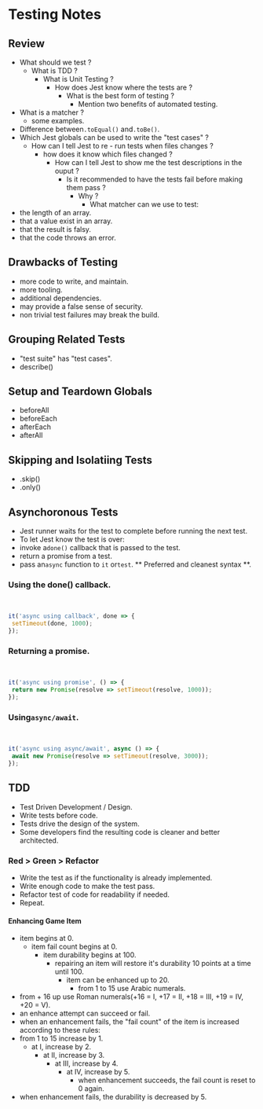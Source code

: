 # Testing Notes

## Review

  - What should we test ?
    - What is TDD ?
      - What is Unit Testing ?
        - How does Jest know where the tests are ?
          - What is the best form of testing ?
            - Mention two benefits of automated testing.
- What is a matcher ?
  - some examples.
- Difference between`.toEqual()` and`.toBe()`.
- Which Jest globals can be used to write the "test cases" ?
  - How can I tell Jest to re - run tests when files changes ?
    - how does it know which files changed ?
      - How can I tell Jest to show me the test descriptions in the ouput ?
        - Is it recommended to have the tests fail before making them pass ?
          - Why ?
            - What matcher can we use to test:
- the length of an array.
 - that a value exist in an array.
 - that the result is falsy.
 - that the code throws an error.

## Drawbacks of Testing

  - more code to write, and maintain.
- more tooling.
- additional dependencies.
- may provide a false sense of security.
- non trivial test failures may break the build.

## Grouping Related Tests

  - "test suite" has "test cases".
- describe()

## Setup and Teardown Globals

  - beforeAll
  - beforeEach
  - afterEach
  - afterAll

## Skipping and Isolatiing Tests

  - .skip()
  - .only()

## Asynchoronous Tests

  - Jest runner waits for the test to complete before running the next test.
- To let Jest know the test is over:
 - invoke a`done()` callback that is passed to the test.
 - return a promise from a test.
 - pass an`async` function to `it` or`test`. ** Preferred and cleanest syntax **.

### Using the done() callback.
​
```js
it('async using callback', done => {
 setTimeout(done, 1000);
});
```

### Returning a promise.
​
```js
it('async using promise', () => {
 return new Promise(resolve => setTimeout(resolve, 1000));
});
```

### Using`async/await`.
​
```js
it('async using async/await', async () => {
 await new Promise(resolve => setTimeout(resolve, 3000));
});
```

## TDD

  - Test Driven Development / Design.
- Write tests before code.
- Tests drive the design of the system.
- Some developers find the resulting code is cleaner and better architected.

### Red > Green > Refactor

  - Write the test as if the functionality is already implemented.
- Write enough code to make the test pass.
- Refactor test of code for readability if needed.
- Repeat.

#### Enhancing Game Item

  - item begins at 0.
    - item fail count begins at 0.
      - item durability begins at 100.
        - repairing an item will restore it's durability 10 points at a time until 100.
          - item can be enhanced up to 20.
            - from 1 to 15 use Arabic numerals.
- from + 16 up use Roman numerals(+16 = I, +17 = II, +18 = III, +19 = IV, +20 = V).
- an enhance attempt can succeed or fail.
- when an enhancement fails, the "fail count" of the item is increased according to these rules:
- from 1 to 15 increase by 1.
  - at I, increase by 2.
    - at II, increase by 3.
      - at III, increase by 4.
        - at IV, increase by 5.
          - when enhancement succeeds, the fail count is reset to 0 again.
- when enhancement fails, the durability is decreased by 5.